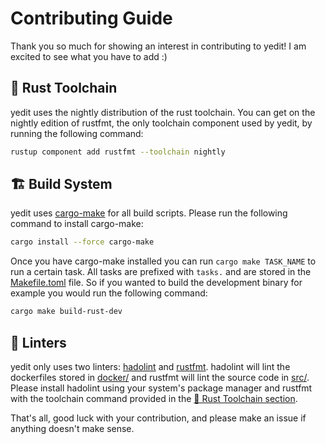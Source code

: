 # Contributing Guide

Thank you so much for showing an interest in contributing to yedit! I am excited to see what you have to add :)

## 🦀 Rust Toolchain

yedit uses the nightly distribution of the rust toolchain. You can get on the nightly edition of rustfmt, the only toolchain component used by yedit, by running the following command:

```bash
rustup component add rustfmt --toolchain nightly
```

## 🏗️ Build System

yedit uses [cargo-make](https://github.com/sagiegurari/cargo-make) for all build scripts. Please run the following command to install cargo-make:

```bash
cargo install --force cargo-make
```

Once you have cargo-make installed you can run `cargo make TASK_NAME` to run a certain task. All tasks are prefixed with `tasks.` and are stored in the [Makefile.toml](Makefile.toml) file. So if you wanted to build the development binary for example you would run the following command:

```bash
cargo make build-rust-dev
```

## 🧪 Linters

yedit only uses two linters: [hadolint](https://github.com/hadolint/hadolint) and [rustfmt](https://github.com/rust-lang/rustfmt). hadolint will lint the dockerfiles stored in [docker/](docker/) and rustfmt will lint the source code in [src/](src/). Please install hadolint using your system's package manager and rustfmt with the toolchain command provided in the [🦀 Rust Toolchain section](#-rust-toolchain).

That's all, good luck with your contribution, and please make an issue if anything doesn't make sense.
